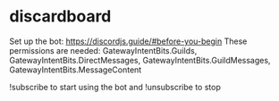 # discardboard

Set up the bot: https://discordjs.guide/#before-you-begin
These permissions are needed: GatewayIntentBits.Guilds, GatewayIntentBits.DirectMessages, GatewayIntentBits.GuildMessages, GatewayIntentBits.MessageContent

!subscribe to start using the bot and !unsubscribe to stop